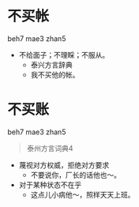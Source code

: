 # 不买帐
beh7 mae3 zhan5
+ 不给面子；不理睬；不服从。
  * 泰兴方言辞典
  - 我不买他的帐。

# 不买账
beh7 mae3 zhan5
> 泰州方言词典4
- 蔑视对方权威，拒绝对方要求
  - 不要说你，厂长的话他也～。
- 对于某种状态不在乎
  - 这点儿小病他～，照样天天上班。
